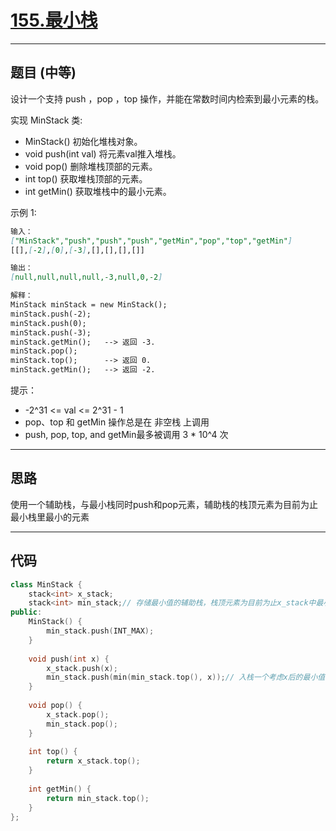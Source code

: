 # [155.最小栈](https://leetcode.cn/problems/min-stack/description/)

---

## 题目 (中等)

设计一个支持 push ，pop ，top 操作，并能在常数时间内检索到最小元素的栈。  

实现 MinStack 类:  

- MinStack() 初始化堆栈对象。
- void push(int val) 将元素val推入堆栈。
- void pop() 删除堆栈顶部的元素。
- int top() 获取堆栈顶部的元素。
- int getMin() 获取堆栈中的最小元素。

示例 1:  

```markdown
输入：
["MinStack","push","push","push","getMin","pop","top","getMin"]
[[],[-2],[0],[-3],[],[],[],[]]

输出：
[null,null,null,null,-3,null,0,-2]

解释：
MinStack minStack = new MinStack();
minStack.push(-2);
minStack.push(0);
minStack.push(-3);
minStack.getMin();   --> 返回 -3.
minStack.pop();
minStack.top();      --> 返回 0.
minStack.getMin();   --> 返回 -2.
```

提示：

- -2^31 <= val <= 2^31 - 1
- pop、top 和 getMin 操作总是在 非空栈 上调用
- push, pop, top, and getMin最多被调用 3 * 10^4 次

---

## 思路

使用一个辅助栈，与最小栈同时push和pop元素，辅助栈的栈顶元素为目前为止最小栈里最小的元素

---

## 代码

```C++
class MinStack {
    stack<int> x_stack;
    stack<int> min_stack;// 存储最小值的辅助栈，栈顶元素为目前为止x_stack中最小元素
public:
    MinStack() {
        min_stack.push(INT_MAX);
    }
    
    void push(int x) {
        x_stack.push(x);
        min_stack.push(min(min_stack.top(), x));// 入栈一个考虑x后的最小值
    }
    
    void pop() {
        x_stack.pop();
        min_stack.pop();
    }
    
    int top() {
        return x_stack.top();
    }
    
    int getMin() {
        return min_stack.top();
    }
};
```
